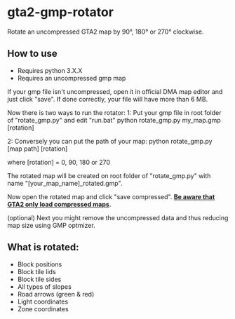 # gta2-gmp-rotator
Rotate an uncompressed GTA2 map by 90°, 180° or 270° clockwise.

##  How to use

- Requires python 3.X.X
- Requires an uncompressed gmp map

If your gmp file isn't uncompressed, open it in official DMA map editor and just click "save". If done correctly, your file will have more than 6 MB.

Now there is two ways to run the rotator:
1: Put your gmp file in root folder of "rotate_gmp.py" and edit "run.bat"
python rotate_gmp.py my_map.gmp [rotation]

2: Conversely you can put the path of your map:
python rotate_gmp.py [map path] [rotation]

where [rotation] = 0, 90, 180 or 270

The rotated map will be created on root folder of "rotate_gmp.py" with name "[your_map_name]_rotated.gmp".

Now open the rotated map and click "save compressed". <ins>**Be aware that GTA2 only load compressed maps**</ins>. 

(optional) Next you might remove the uncompressed data and thus reducing map size using GMP optmizer.

## What is rotated:

- Block positions
- Block tile lids
- Block tile sides
- All types of slopes
- Road arrows (green & red)
- Light coordinates
- Zone coordinates
